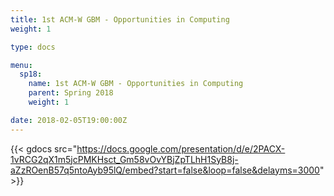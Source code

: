 ```yaml
---
title: 1st ACM-W GBM - Opportunities in Computing
weight: 1

type: docs

menu:
  sp18:
    name: 1st ACM-W GBM - Opportunities in Computing
    parent: Spring 2018
    weight: 1

date: 2018-02-05T19:00:00Z
---
```


{{< gdocs src="https://docs.google.com/presentation/d/e/2PACX-1vRCG2qX1m5jcPMKHsct_Gm58vOvYBjZpTLhH1SyB8j-aZzROenB57q5ntoAyb95lQ/embed?start=false&loop=false&delayms=3000" >}}